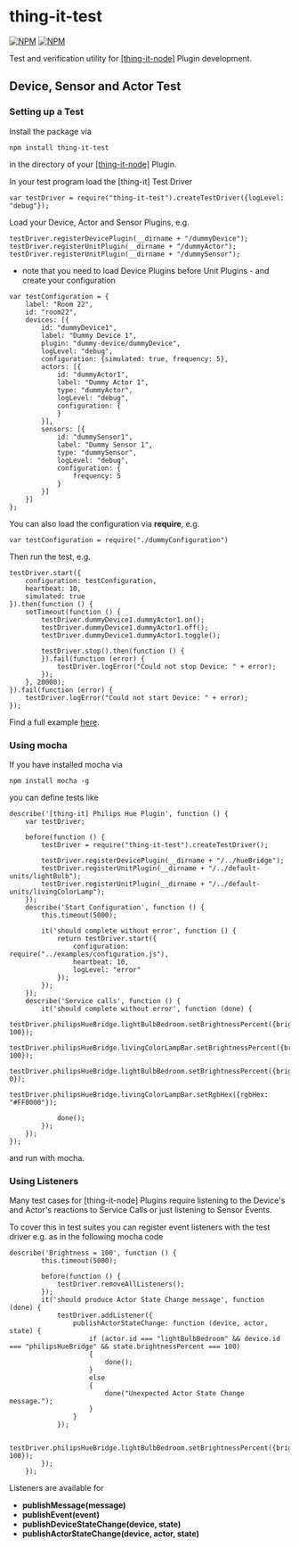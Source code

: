 # thing-it-test

[![NPM](https://nodei.co/npm/thing-it-test.png)](https://nodei.co/npm/thing-it-test/)
[![NPM](https://nodei.co/npm-dl/thing-it-test.png)](https://nodei.co/npm/thing-it-test/)

Test and verification utility for [[thing-it-node]](https://github.com/marcgille/thing-it-node) Plugin development.

## Device, Sensor and Actor Test

### Setting up a Test

Install the package via

```
npm install thing-it-test
```

in the directory of your [[thing-it-node]](https://github.com/marcgille/thing-it-node) Plugin.

In your test program load the [thing-it] Test Driver

```
var testDriver = require("thing-it-test").createTestDriver({logLevel: "debug"});
```

Load your Device, Actor and Sensor Plugins, e.g.

```
testDriver.registerDevicePlugin(__dirname + "/dummyDevice");
testDriver.registerUnitPlugin(__dirname + "/dummyActor");
testDriver.registerUnitPlugin(__dirname + "/dummySensor");
```

- note that you need to load Device Plugins before Unit Plugins - and create your configuration

```
var testConfiguration = {
    label: "Room 22",
    id: "room22",
    devices: [{
        id: "dummyDevice1",
        label: "Dummy Device 1",
        plugin: "dummy-device/dummyDevice",
        logLevel: "debug",
        configuration: {simulated: true, frequency: 5},
        actors: [{
            id: "dummyActor1",
            label: "Dummy Actor 1",
            type: "dummyActor",
            logLevel: "debug",
            configuration: {
            }
        }],
        sensors: [{
            id: "dummySensor1",
            label: "Dummy Sensor 1",
            type: "dummySensor",
            logLevel: "debug",
            configuration: {
                frequency: 5
            }
        }]
    }]
};
```

You can also load the configuration via **require**, e.g.

```
var testConfiguration = require("./dummyConfiguration")
```

Then run the test, e.g.

```
testDriver.start({
    configuration: testConfiguration,
    heartbeat: 10,
    simulated: true
}).then(function () {
    setTimeout(function () {
        testDriver.dummyDevice1.dummyActor1.on();
        testDriver.dummyDevice1.dummyActor1.off();
        testDriver.dummyDevice1.dummyActor1.toggle();

        testDriver.stop().then(function () {
        }).fail(function (error) {
            testDriver.logError("Could not stop Device: " + error);
        });
    }, 20000);
}).fail(function (error) {
    testDriver.logError("Could not start Device: " + error);
});
```

Find a full example [here](https://github.com/marcgille/thing-it-test/test).

### Using mocha

If you have installed mocha via

```
npm install mocha -g
```

you can define tests like

```
describe('[thing-it] Philips Hue Plugin', function () {
    var testDriver;

    before(function () {
        testDriver = require("thing-it-test").createTestDriver();

        testDriver.registerDevicePlugin(__dirname + "/../hueBridge");
        testDriver.registerUnitPlugin(__dirname + "/../default-units/lightBulb");
        testDriver.registerUnitPlugin(__dirname + "/../default-units/livingColorLamp");
    });
    describe('Start Configuration', function () {
        this.timeout(5000);

        it('should complete without error', function () {
            return testDriver.start({
                configuration: require("../examples/configuration.js"),
                heartbeat: 10,
                logLevel: "error"
            });
        });
    });
    describe('Service calls', function () {
        it('should complete without error', function (done) {
            testDriver.philipsHueBridge.lightBulbBedroom.setBrightnessPercent({brightnessPercent: 100});
            testDriver.philipsHueBridge.livingColorLampBar.setBrightnessPercent({brightnessPercent: 100});
            testDriver.philipsHueBridge.lightBulbBedroom.setBrightnessPercent({brightnessPercent: 0});
            testDriver.philipsHueBridge.livingColorLampBar.setRgbHex({rgbHex: "#FF0000"});

            done();
        });
    });
});
```

and run with mocha.

### Using Listeners

Many test cases for [thing-it-node] Plugins require listening to the Device's and Actor's reactions to Service Calls
or just listening to Sensor Events.

To cover this in test suites you can register event listeners with the test driver e.g. as in the following mocha code

```
describe('Brightness = 100', function () {
        this.timeout(5000);

        before(function () {
            testDriver.removeAllListeners();
        });
        it('should produce Actor State Change message', function (done) {
            testDriver.addListener({
                publishActorStateChange: function (device, actor, state) {
                    if (actor.id === "lightBulbBedroom" && device.id === "philipsHueBridge" && state.brightnessPercent === 100)
                    {
                        done();
                    }
                    else
                    {
                        done("Unexpected Actor State Change message.");
                    }
                }
            });

            testDriver.philipsHueBridge.lightBulbBedroom.setBrightnessPercent({brightnessPercent: 100});
        });
    });
```

Listeners are available for

* **publishMessage(message)**
* **publishEvent(event)**
* **publishDeviceStateChange(device, state)**
* **publishActorStateChange(device, actor, state)**